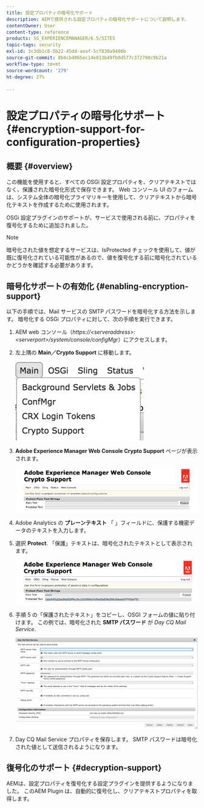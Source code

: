 ```yaml
---
title: 設定プロパティの暗号化サポート
description: AEMで提供される設定プロパティの暗号化サポートについて説明します。
contentOwner: User
content-type: reference
products: SG_EXPERIENCEMANAGER/6.5/SITES
topic-tags: security
exl-id: 3c3db1c8-5b22-45dd-aeaf-5cf830a9486b
source-git-commit: 8b4cb4065ec14e813b49fb0d577c372790c9b21a
workflow-type: tm+mt
source-wordcount: '279'
ht-degree: 27%

---
```


# 設定プロパティの暗号化サポート{#encryption-support-for-configuration-properties}

## 概要 {#overview}

この機能を使用すると、すべての OSGi 設定プロパティを、クリアテキストではなく、保護された暗号化形式で保存できます。 Web コンソール UI のフォームは、システム全体の暗号化プライマリキーを使用して、クリアテキストから暗号化テキストを作成するために使用されます。

OSGi 設定プラグインのサポートが、サービスで使用される前に、プロパティを復号化するために追加されました。

>[!NOTE]
>
>暗号化された値を想定するサービスは、IsProtected チェックを使用して、値が既に復号化されている可能性があるので、値を復号化する前に暗号化されているかどうかを確認する必要があります。

## 暗号化サポートの有効化 {#enabling-encryption-support}

以下の手順では、Mail サービスの SMTP パスワードを暗号化する方法を示します。 暗号化する OSGi プロパティに対して、次の手順を実行できます。

1. AEM web コンソール（*https://&lt;serveraddress>:&lt;serverport>/system/console/configMgr*）にアクセスします。
1. 左上隅の **Main／Crypto Support** に移動します。

   ![chlimage_1-325](assets/chlimage_1-325.png)

1. **Adobe Experience Manager Web Console Crypto Support** ページが表示されます。

   ![screen_shot_2018-08-01at113417am](assets/screen_shot_2018-08-01at113417am.png)

1. Adobe Analytics の **プレーンテキスト** 「 」フィールドに、保護する機密データのテキストを入力します。
1. 選択 **Protect**. 「保護」テキストは、暗号化されたテキストとして表示されます。

   ![screen_shot_2018-08-01at113844am](assets/screen_shot_2018-08-01at113844am.png)

1. 手順 5 の「保護されたテキスト」をコピーし、OSGI フォームの値に貼り付けます。 この例では、暗号化された **SMTP パスワード** が *Day CQ Mail Service*.

   ![screen_shot_2016-12-18at105809pm](assets/screen_shot_2016-12-18at105809pm.png)

1. Day CQ Mail Service プロパティを保存します。 SMTP パスワードは暗号化された値として送信されるようになります。

## 復号化のサポート {#decryption-support}

AEMは、設定プロパティを復号化する設定プラグインを提供するようになりました。 このAEM Plugin は、自動的に復号化し、クリアテキストプロパティを取得します。

